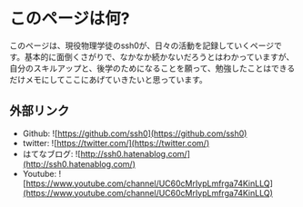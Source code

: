 # このページは何?

このページは、現役物理学徒のssh0が、日々の活動を記録していくページです。基本的に面倒くさがりで、なかなか続かないだろうとはわかっていますが、自分のスキルアップと、後学のためになることを願って、勉強したことはできるだけメモにしてここにあげていきたいと思っています。

## 外部リンク

* Github: ![https://github.com/ssh0](https://github.com/ssh0)
* twitter: ![https://twitter.com/](https://twitter.com/)
* はてなブログ: ![http://ssh0.hatenablog.com/](http://ssh0.hatenablog.com/)
* Youtube: ![https://www.youtube.com/channel/UC60cMrIypLmfrga74KinLLQ](https://www.youtube.com/channel/UC60cMrIypLmfrga74KinLLQ)
